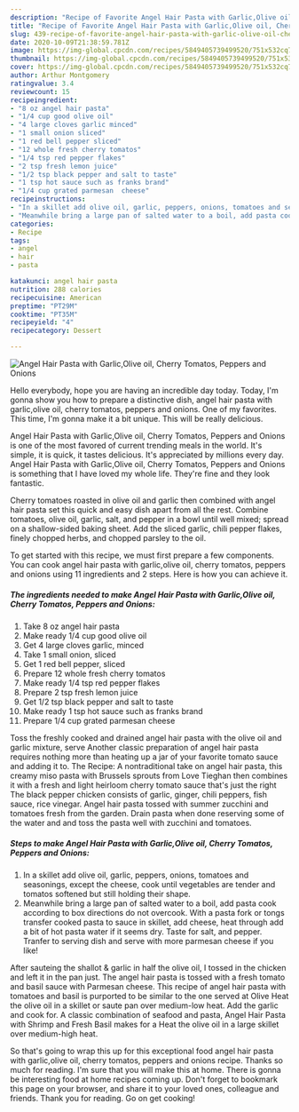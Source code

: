 ```yaml
---
description: "Recipe of Favorite Angel Hair Pasta with Garlic,Olive oil, Cherry Tomatos, Peppers  and Onions"
title: "Recipe of Favorite Angel Hair Pasta with Garlic,Olive oil, Cherry Tomatos, Peppers  and Onions"
slug: 439-recipe-of-favorite-angel-hair-pasta-with-garlic-olive-oil-cherry-tomatos-peppers-and-onions
date: 2020-10-09T21:38:59.781Z
image: https://img-global.cpcdn.com/recipes/5849405739499520/751x532cq70/angel-hair-pasta-with-garlicolive-oil-cherry-tomatos-peppers-and-onions-recipe-main-photo.jpg
thumbnail: https://img-global.cpcdn.com/recipes/5849405739499520/751x532cq70/angel-hair-pasta-with-garlicolive-oil-cherry-tomatos-peppers-and-onions-recipe-main-photo.jpg
cover: https://img-global.cpcdn.com/recipes/5849405739499520/751x532cq70/angel-hair-pasta-with-garlicolive-oil-cherry-tomatos-peppers-and-onions-recipe-main-photo.jpg
author: Arthur Montgomery
ratingvalue: 3.4
reviewcount: 15
recipeingredient:
- "8 oz angel hair pasta"
- "1/4 cup good olive oil"
- "4 large cloves garlic minced"
- "1 small onion sliced"
- "1 red bell pepper sliced"
- "12 whole fresh cherry tomatos"
- "1/4 tsp red pepper flakes"
- "2 tsp fresh lemon juice"
- "1/2 tsp black pepper and salt to taste"
- "1 tsp hot sauce such as franks brand"
- "1/4 cup grated parmesan  cheese"
recipeinstructions:
- "In a skillet add olive oil, garlic, peppers, onions, tomatoes and seasonings, except the cheese, cook until vegetables are tender and tomatos softened but still holding their shape."
- "Meanwhile bring a large pan of salted water to a boil, add pasta cook according to box directions do not overcook. With a pasta fork or tongs transfer cooked pasta to sauce in skillet, add cheese, heat through add a bit of hot pasta water if it seems dry. Taste for salt, and pepper. Tranfer to serving dish and serve with more parmesan cheese if you like!"
categories:
- Recipe
tags:
- angel
- hair
- pasta

katakunci: angel hair pasta 
nutrition: 288 calories
recipecuisine: American
preptime: "PT29M"
cooktime: "PT35M"
recipeyield: "4"
recipecategory: Dessert

---
```



![Angel Hair Pasta with Garlic,Olive oil, Cherry Tomatos, Peppers  and Onions](https://img-global.cpcdn.com/recipes/5849405739499520/751x532cq70/angel-hair-pasta-with-garlicolive-oil-cherry-tomatos-peppers-and-onions-recipe-main-photo.jpg)

Hello everybody, hope you are having an incredible day today. Today, I'm gonna show you how to prepare a distinctive dish, angel hair pasta with garlic,olive oil, cherry tomatos, peppers  and onions. One of my favorites. This time, I'm gonna make it a bit unique. This will be really delicious.

Angel Hair Pasta with Garlic,Olive oil, Cherry Tomatos, Peppers  and Onions is one of the most favored of current trending meals in the world. It's simple, it is quick, it tastes delicious. It's appreciated by millions every day. Angel Hair Pasta with Garlic,Olive oil, Cherry Tomatos, Peppers  and Onions is something that I have loved my whole life. They're fine and they look fantastic.

Cherry tomatoes roasted in olive oil and garlic then combined with angel hair pasta set this quick and easy dish apart from all the rest. Combine tomatoes, olive oil, garlic, salt, and pepper in a bowl until well mixed; spread on a shallow-sided baking sheet. Add the sliced garlic, chili pepper flakes, finely chopped herbs, and chopped parsley to the oil.


To get started with this recipe, we must first prepare a few components. You can cook angel hair pasta with garlic,olive oil, cherry tomatos, peppers  and onions using 11 ingredients and 2 steps. Here is how you can achieve it.

<!--inarticleads1-->

##### The ingredients needed to make Angel Hair Pasta with Garlic,Olive oil, Cherry Tomatos, Peppers  and Onions:

1. Take 8 oz angel hair pasta
1. Make ready 1/4 cup good olive oil
1. Get 4 large cloves garlic, minced
1. Take 1 small onion, sliced
1. Get 1 red bell pepper, sliced
1. Prepare 12 whole fresh cherry tomatos
1. Make ready 1/4 tsp red pepper flakes
1. Prepare 2 tsp fresh lemon juice
1. Get 1/2 tsp black pepper and salt to taste
1. Make ready 1 tsp hot sauce such as franks brand
1. Prepare 1/4 cup grated parmesan  cheese


Toss the freshly cooked and drained angel hair pasta with the olive oil and garlic mixture, serve Another classic preparation of angel hair pasta requires nothing more than heating up a jar of your favorite tomato sauce and adding it to. The Recipe: A nontraditional take on angel hair pasta, this creamy miso pasta with Brussels sprouts from Love Tieghan then combines it with a fresh and light heirloom cherry tomato sauce that&#39;s just the right The black pepper chicken consists of garlic, ginger, chili peppers, fish sauce, rice vinegar. Angel hair pasta tossed with summer zucchini and tomatoes fresh from the garden. Drain pasta when done reserving some of the water and and toss the pasta well with zucchini and tomatoes. 

<!--inarticleads2-->

##### Steps to make Angel Hair Pasta with Garlic,Olive oil, Cherry Tomatos, Peppers  and Onions:

1. In a skillet add olive oil, garlic, peppers, onions, tomatoes and seasonings, except the cheese, cook until vegetables are tender and tomatos softened but still holding their shape.
1. Meanwhile bring a large pan of salted water to a boil, add pasta cook according to box directions do not overcook. With a pasta fork or tongs transfer cooked pasta to sauce in skillet, add cheese, heat through add a bit of hot pasta water if it seems dry. Taste for salt, and pepper. Tranfer to serving dish and serve with more parmesan cheese if you like!


After sauteing the shallot &amp; garlic in half the olive oil, I tossed in the chicken and left it in the pan just. The angel hair pasta is tossed with a fresh tomato and basil sauce with Parmesan cheese. This recipe of angel hair pasta with tomatoes and basil is purported to be similar to the one served at Olive Heat the olive oil in a skillet or saute pan over medium-low heat. Add the garlic and cook for. A classic combination of seafood and pasta, Angel Hair Pasta with Shrimp and Fresh Basil makes for a Heat the olive oil in a large skillet over medium-high heat. 

So that's going to wrap this up for this exceptional food angel hair pasta with garlic,olive oil, cherry tomatos, peppers  and onions recipe. Thanks so much for reading. I'm sure that you will make this at home. There is gonna be interesting food at home recipes coming up. Don't forget to bookmark this page on your browser, and share it to your loved ones, colleague and friends. Thank you for reading. Go on get cooking!
